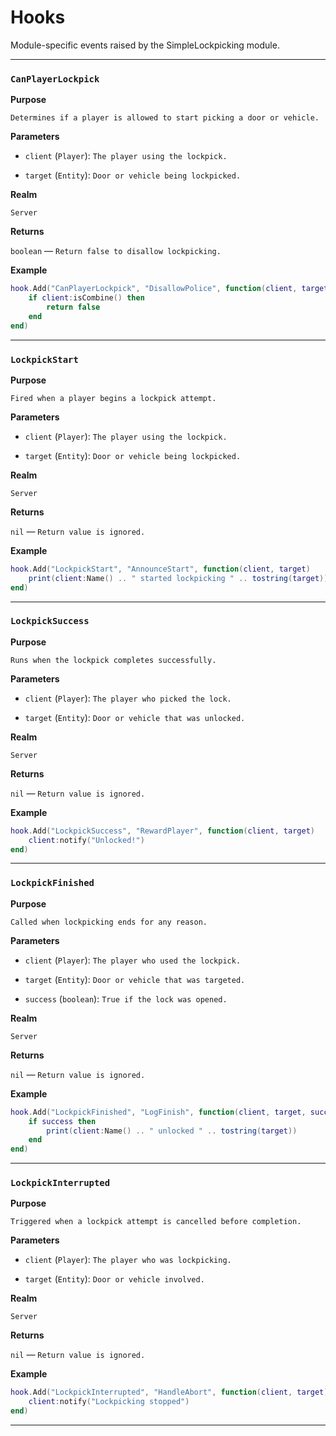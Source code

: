 # Hooks

Module-specific events raised by the SimpleLockpicking module.

---

### `CanPlayerLockpick`

**Purpose**

`Determines if a player is allowed to start picking a door or vehicle.`

**Parameters**

* `client` (`Player`): `The player using the lockpick.`

* `target` (`Entity`): `Door or vehicle being lockpicked.`

**Realm**

`Server`

**Returns**

`boolean` — `Return false to disallow lockpicking.`

**Example**

```lua
hook.Add("CanPlayerLockpick", "DisallowPolice", function(client, target)
    if client:isCombine() then
        return false
    end
end)
```

---

### `LockpickStart`

**Purpose**

`Fired when a player begins a lockpick attempt.`

**Parameters**

* `client` (`Player`): `The player using the lockpick.`

* `target` (`Entity`): `Door or vehicle being lockpicked.`

**Realm**

`Server`

**Returns**

`nil` — `Return value is ignored.`

**Example**

```lua
hook.Add("LockpickStart", "AnnounceStart", function(client, target)
    print(client:Name() .. " started lockpicking " .. tostring(target))
end)
```

---

### `LockpickSuccess`

**Purpose**

`Runs when the lockpick completes successfully.`

**Parameters**

* `client` (`Player`): `The player who picked the lock.`

* `target` (`Entity`): `Door or vehicle that was unlocked.`

**Realm**

`Server`

**Returns**

`nil` — `Return value is ignored.`

**Example**

```lua
hook.Add("LockpickSuccess", "RewardPlayer", function(client, target)
    client:notify("Unlocked!")
end)
```

---

### `LockpickFinished`

**Purpose**

`Called when lockpicking ends for any reason.`

**Parameters**

* `client` (`Player`): `The player who used the lockpick.`

* `target` (`Entity`): `Door or vehicle that was targeted.`

* `success` (`boolean`): `True if the lock was opened.`

**Realm**

`Server`

**Returns**

`nil` — `Return value is ignored.`

**Example**

```lua
hook.Add("LockpickFinished", "LogFinish", function(client, target, success)
    if success then
        print(client:Name() .. " unlocked " .. tostring(target))
    end
end)
```

---

### `LockpickInterrupted`

**Purpose**

`Triggered when a lockpick attempt is cancelled before completion.`

**Parameters**

* `client` (`Player`): `The player who was lockpicking.`

* `target` (`Entity`): `Door or vehicle involved.`

**Realm**

`Server`

**Returns**

`nil` — `Return value is ignored.`

**Example**

```lua
hook.Add("LockpickInterrupted", "HandleAbort", function(client, target)
    client:notify("Lockpicking stopped")
end)
```

---

